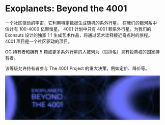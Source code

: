 # Exoplanets: Beyond the 4001

一个社区驱动的宇宙，它利用特定数据生成随机的系外行星。 在我们的银河系中估计有 100-4000 亿颗恒星。 4001 计划中只有 4001 颗系外行星。为我们的 Exonauts 设计的独家 1:1 生成艺术作品，将通过艺术诠释接近奇点时的旅程。4001 项目是一个社区驱动的项目。

OG 持有者和拥有 5 颗或更多系外行星的人被列为（见排名）具有投票权的国家持有者。

该等级允许持有者参与 The 4001 Project 的重大决策，例如定价、降价等。

![NFT](unnamed.png)
